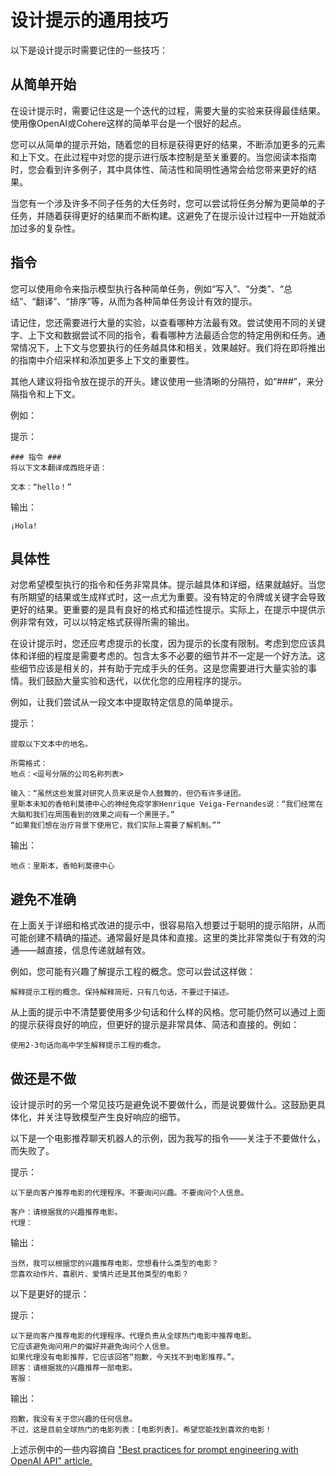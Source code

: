 # 设计提示的通用技巧

以下是设计提示时需要记住的一些技巧：

## 从简单开始

在设计提示时，需要记住这是一个迭代的过程，需要大量的实验来获得最佳结果。使用像OpenAI或Cohere这样的简单平台是一个很好的起点。

您可以从简单的提示开始，随着您的目标是获得更好的结果，不断添加更多的元素和上下文。在此过程中对您的提示进行版本控制是至关重要的。当您阅读本指南时，您会看到许多例子，其中具体性、简洁性和简明性通常会给您带来更好的结果。

当您有一个涉及许多不同子任务的大任务时，您可以尝试将任务分解为更简单的子任务，并随着获得更好的结果而不断构建。这避免了在提示设计过程中一开始就添加过多的复杂性。

## 指令

您可以使用命令来指示模型执行各种简单任务，例如“写入”、“分类”、“总结”、“翻译”、“排序”等，从而为各种简单任务设计有效的提示。

请记住，您还需要进行大量的实验，以查看哪种方法最有效。尝试使用不同的关键字、上下文和数据尝试不同的指令，看看哪种方法最适合您的特定用例和任务。通常情况下，上下文与您要执行的任务越具体和相关，效果越好。我们将在即将推出的指南中介绍采样和添加更多上下文的重要性。

其他人建议将指令放在提示的开头。建议使用一些清晰的分隔符，如“###”，来分隔指令和上下文。

例如：

提示：

```
### 指令 ###
将以下文本翻译成西班牙语：

文本：“hello！”
```

输出：

```
¡Hola!
```

## 具体性

对您希望模型执行的指令和任务非常具体。提示越具体和详细，结果就越好。当您有所期望的结果或生成样式时，这一点尤为重要。没有特定的令牌或关键字会导致更好的结果。更重要的是具有良好的格式和描述性提示。实际上，在提示中提供示例非常有效，可以以特定格式获得所需的输出。

在设计提示时，您还应考虑提示的长度，因为提示的长度有限制。考虑到您应该具体和详细的程度是需要考虑的。包含太多不必要的细节并不一定是一个好方法。这些细节应该是相关的，并有助于完成手头的任务。这是您需要进行大量实验的事情。我们鼓励大量实验和迭代，以优化您的应用程序的提示。

例如，让我们尝试从一段文本中提取特定信息的简单提示。

提示：

```
提取以下文本中的地名。

所需格式：
地点：<逗号分隔的公司名称列表>

输入：“虽然这些发展对研究人员来说是令人鼓舞的，但仍有许多谜团。
里斯本未知的香帕利莫德中心的神经免疫学家Henrique Veiga-Fernandes说：“我们经常在大脑和我们在周围看到的效果之间有一个黑匣子。”
“如果我们想在治疗背景下使用它，我们实际上需要了解机制。””
```

输出：

```
地点：里斯本，香帕利莫德中心
```


## 避免不准确

在上面关于详细和格式改进的提示中，很容易陷入想要过于聪明的提示陷阱，从而可能创建不精确的描述。通常最好是具体和直接。这里的类比非常类似于有效的沟通——越直接，信息传递就越有效。

例如，您可能有兴趣了解提示工程的概念。您可以尝试这样做：

```
解释提示工程的概念。保持解释简短，只有几句话，不要过于描述。
```

从上面的提示中不清楚要使用多少句话和什么样的风格。您可能仍然可以通过上面的提示获得良好的响应，但更好的提示是非常具体、简洁和直接的。例如：

```
使用2-3句话向高中学生解释提示工程的概念。
```

## 做还是不做

设计提示时的另一个常见技巧是避免说不要做什么，而是说要做什么。这鼓励更具体化，并关注导致模型产生良好响应的细节。

以下是一个电影推荐聊天机器人的示例，因为我写的指令——关注于不要做什么，而失败了。

提示：

```
以下是向客户推荐电影的代理程序。不要询问兴趣。不要询问个人信息。

客户：请根据我的兴趣推荐电影。
代理：
```

输出：

```
当然，我可以根据您的兴趣推荐电影。您想看什么类型的电影？
您喜欢动作片、喜剧片、爱情片还是其他类型的电影？
```

以下是更好的提示：

提示：

```
以下是向客户推荐电影的代理程序。代理负责从全球热门电影中推荐电影。
它应该避免询问用户的偏好并避免询问个人信息。
如果代理没有电影推荐，它应该回答“抱歉，今天找不到电影推荐。”。
顾客：请根据我的兴趣推荐一部电影。
客服：
```

输出：

```
抱歉，我没有关于您兴趣的任何信息。
不过，这是目前全球热门的电影列表：[电影列表]。希望您能找到喜欢的电影！
```

上述示例中的一些内容摘自 ["Best practices for prompt engineering with OpenAI API" article.](https://help.openai.com/en/articles/6654000-best-practices-for-prompt-engineering-with-openai-api)